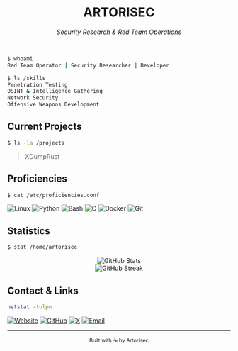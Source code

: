 <div align="center">
  <h1>ARTORISEC</h1>
  <p><i>Security Research & Red Team Operations</i></p>
  <br>
</div>

```bash
$ whoami
Red Team Operator | Security Researcher | Developer

$ ls /skills
Penetration Testing
OSINT & Intelligence Gathering
Network Security
Offensive Weapons Development
```

## Current Projects

```bash
$ ls -la /projects
```
> XDumpRust
> 

## Proficiencies
```bash
$ cat /etc/proficiencies.conf
```
![Linux](https://img.shields.io/badge/Linux-000000?style=flat-square&logo=linux&logoColor=white)
![Python](https://img.shields.io/badge/Python-000000?style=flat-square&logo=python&logoColor=white)
![Bash](https://img.shields.io/badge/Bash-000000?style=flat-square&logo=gnu-bash&logoColor=white)
![C](https://img.shields.io/badge/C-000000?style=flat-square&logo=c&logoColor=white)
![Docker](https://img.shields.io/badge/Docker-000000?style=flat-square&logo=docker&logoColor=white)
![Git](https://img.shields.io/badge/Git-000000?style=flat-square&logo=git&logoColor=white)

## Statistics
```bash
$ stat /home/artorisec
```
<div align="center">
  <img src=https://github-readme-stats.vercel.app/api?usernameartorisec&show_icons=true&theme=dark&bg_color=0a0a0a&text_color=f0f0f0&icon_color=404040&title_color=f0f0f0&border_color=404040&hide_border=false&include_all_commits=true&count_private=true" alt="GitHub Stats" />
</div>

<div align="center">
  <img src=https://github-readme-streak-stats.herokuapp.com/?userartorisec&theme=dark&background=0a0a0a&border=404040&ring=404040&fire=404040&currStreakLabel=f0f0f0&sideLabels=f0f0f0&dates=a0a0a0" alt="GitHub Streak" />
</div>

## Contact & Links
```bash
netstat -tulpn
```
[![Website](https://img.shields.io/badge/Website-000000?style=flat-square&logo=firefox&logoColor=white)](https://artorisec.xyz)
[![GitHub](https://img.shields.io/badge/GitHub-000000?style=flat-square&logo=github&logoColor=white)](https://github.com/artorisec)
[![X](https://img.shields.io/badge/X-000000?style=flat-square&logo=x&logoColor=white)](https://x.com/artorisec)
[![Email](https://img.shields.io/badge/Email-000000?style=flat-square&logo=gmail&logoColor=white)](mailto:root@artorisec.xyz)

---

<div align="center">
  <sub>Built with ☕ by Artorisec</sub>
</div>
